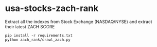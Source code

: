 # usa-stocks-zach-rank

Extract all the indexes from Stock Exchange (NASDAQ/NYSE) and extract their latest ZACH SCORE
```
pip install -r requirements.txt
python zach_rank/crawl_zach.py
```
